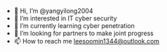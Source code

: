 - 👋 Hi, I’m @yangyilong2004
- 👀 I’m interested in IT cyber security
- 🌱 I’m currently learning cyber penetration
- 💞️ I’m looking for partners to make joint progress
- 📫 How to reach me leesoomin1344@outlook.com

<!---
yangyilong2004/yangyilong2004 is a ✨ special ✨ repository because its `README.md` (this file) appears on your GitHub profile.
You can click the Preview link to take a look at your changes.
--->
